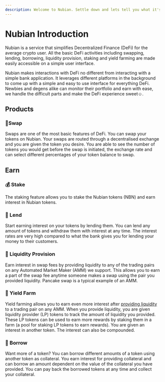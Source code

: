 ```yaml
---
description: Welcome to Nubian. Settle down and lets tell you what it's all about.
---
```


# Nubian Introduction

Nubian is a service that simplifies Decentralized Finance (DeFi) for the average crypto user. All the basic DeFi activities including swapping, lending, borrowing, liquidity provision, staking and yield farming are made easily accessible on a simple user interface.

Nubian makes interactions with DeFi no different from interacting with a simple bank application. It leverages different platforms in the background to come up with a simple and easy to use interface for everything DeFi. Newbies and degens alike can monitor their portfolio and earn with ease, we handle the difficult parts and make the DeFi experience sweet:relaxed:.

## Products

### 🔄Swap

Swaps are one of the most basic features of DeFi. You can swap your tokens on Nubian. Your swaps are routed through a decentralised exchange and you are given the token you desire. You are able to see the number of tokens you would get before the swap is initiated, the exchange rate and can select different percentages of your token balance to swap.

## Earn

### 💰 Stake

The staking feature allows you to stake the Nubian tokens (NBN) and earn interest in Nubian tokens.

### 💸 Lend

Start earning interest on your tokens by lending them. You can lend any amount of tokens and withdraw them with interest at any time. The interest rates are very high compared to what the bank gives you for lending your money to their customers.

### 🌊 Liquidity Provision

Earn interest in swap fees by providing liquidity to any of the trading pairs on any Automated Market Maker (AMM) we support. This allows you to earn a part of the swap fee anytime someone makes a swap using the pair you provided liquidity. Pancake swap is a typical example of an AMM.

### 🚜 Yield Farm

Yield farming allows you to earn even more interest after [providing liquidity](./#liquidity-provision) to a trading pair on any AMM. When you provide liquidity, you are given liquidity provider (LP) tokens to track the amount of liquidity you provided. These LP tokens can be used to earn more rewards by staking them in a farm (a pool for staking LP tokens to earn rewards). You are given an interest in another token. The interest can also be compounded.

### 🤲 Borrow

Want more of a token? You can borrow different amounts of a token using another token as collateral. You earn interest for providing collateral and can borrow an amount dependent on the value of the collateral you have provided. You can pay back the borrowed tokens at any time and collect your collateral.
